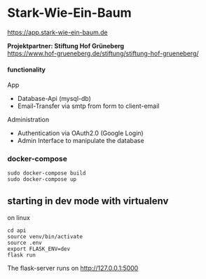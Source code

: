 # Stark-Wie-Ein-Baum
https://app.stark-wie-ein-baum.de



**Projektpartner: Stiftung Hof Grüneberg**<br>
https://www.hof-grueneberg.de/stiftung/stiftung-hof-grueneberg/

#### functionality
App
- Database-Api (mysql-db)
- Email-Transfer via smtp from form to client-email

Administration
- Authentication via OAuth2.0 (Google Login)
- Admin Interface to manipulate the database

### docker-compose
```
sudo docker-compose build
sudo docker-compose up
```

## starting in dev mode with virtualenv
on linux

```
cd api
source venv/bin/activate
source .env
export FLASK_ENV=dev
flask run
```

The flask-server runs on http://127.0.0.1:5000

